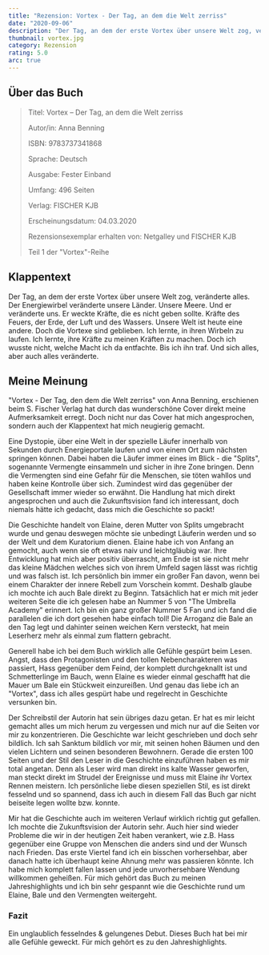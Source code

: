 ```yaml
---
title: "Rezension: Vortex - Der Tag, an dem die Welt zerriss"
date: "2020-09-06"
description: "Der Tag, an dem der erste Vortex über unsere Welt zog, veränderte alles. Der Energiewirbel veränderte unsere Länder. Unsere Meere. Und er veränderte uns. Er weckte Kräfte, die es nicht geben sollte. Kräfte des Feuers, der Erde, der Luft und des Wassers. Unsere Welt ist heute eine andere. Doch die Vortexe sind geblieben."
thumbnail: vortex.jpg
category: Rezension
rating: 5.0
arc: true
---
```


## Über das Buch
> Titel: Vortex – Der Tag, an dem die Welt zerriss
> 
> Autor/in: Anna Benning
> 
> ISBN: 9783737341868
> 
> Sprache: Deutsch
> 
> Ausgabe: Fester Einband
> 
> Umfang: 496 Seiten
> 
> Verlag: FISCHER KJB
> 
> Erscheinungsdatum: 04.03.2020
> 
> Rezensionsexemplar erhalten von: Netgalley und FISCHER KJB
> 
> Teil 1 der "Vortex"-Reihe

## Klappentext
Der Tag, an dem der erste Vortex über unsere Welt zog, veränderte alles. Der Energiewirbel veränderte unsere Länder. Unsere Meere. Und er veränderte uns.
Er weckte Kräfte, die es nicht geben sollte. Kräfte des Feuers, der Erde, der Luft und des Wassers.
Unsere Welt ist heute eine andere. Doch die Vortexe sind geblieben.
Ich lernte, in ihren Wirbeln zu laufen. Ich lernte, ihre Kräfte zu meinen Kräften zu machen. Doch ich wusste nicht, welche Macht ich da entfachte. Bis ich ihn traf. Und sich alles, aber auch alles veränderte.

## Meine Meinung
"Vortex - Der Tag, den dem die Welt zerriss" von Anna Benning, erschienen beim S. Fischer Verlag hat durch das wunderschöne Cover direkt meine Aufmerksamkeit erregt. Doch nicht nur das Cover hat mich angesprochen, sondern auch der Klappentext hat mich neugierig gemacht.

Eine Dystopie, über eine Welt in der spezielle Läufer innerhalb von Sekunden durch Energieportale laufen und von einem Ort zum nächsten springen können. Dabei haben die Läufer immer eines im Blick - die "Splits", sogenannte Vermengte einsammeln und sicher in ihre Zone bringen. Denn die Vermengten sind eine Gefahr für die Menschen, sie töten wahllos und haben keine Kontrolle über sich. Zumindest wird das gegenüber der Gesellschaft immer wieder so erwähnt. Die Handlung hat mich direkt angesprochen und auch die Zukunftsvision fand ich interessant, doch niemals hätte ich gedacht, dass mich die Geschichte so packt!

Die Geschichte handelt von Elaine, deren Mutter von Splits umgebracht wurde und genau deswegen möchte sie unbedingt Läuferin werden und so der Welt und dem Kuratorium dienen. Elaine habe ich von Anfang an gemocht, auch wenn sie oft etwas naiv und leichtgläubig war. Ihre Entwicklung hat mich aber positiv überrascht, am Ende ist sie nicht mehr das kleine Mädchen welches sich von ihrem Umfeld sagen lässt was richtig und was falsch ist. Ich persönlich bin immer ein großer Fan davon, wenn bei einem Charakter der innere Rebell zum Vorschein kommt. Deshalb glaube ich mochte ich auch Bale direkt zu Beginn. Tatsächlich hat er mich mit jeder weiteren Seite die ich gelesen habe an Nummer 5 von "The Umbrella Academy" erinnert. Ich bin ein ganz großer Nummer 5 Fan und ich fand die parallelen die ich dort gesehen habe einfach toll! Die Arroganz die Bale an den Tag legt und dahinter seinen weichen Kern versteckt, hat mein Leserherz mehr als einmal zum flattern gebracht.

Generell habe ich bei dem Buch wirklich alle Gefühle gespürt beim Lesen. Angst, dass den Protagonisten und den tollen Nebencharakteren was passiert, Hass gegenüber dem Feind, der komplett durchgeknallt ist und Schmetterlinge im Bauch, wenn Elaine es wieder einmal geschafft hat die Mauer um Bale ein Stückweit einzureißen. Und genau das liebe ich an "Vortex", dass ich alles gespürt habe und regelrecht in Geschichte versunken bin.

Der Schreibstil der Autorin hat sein übriges dazu getan. Er hat es mir leicht gemacht alles um mich herum zu vergessen und mich nur auf die Seiten vor mir zu konzentrieren. Die Geschichte war leicht geschrieben und doch sehr bildlich. Ich sah Sanktum bildlich vor mir, mit seinen hohen Bäumen und den vielen Lichtern und seinen besonderen Bewohnern. Gerade die ersten 100 Seiten und der Stil den Leser in die Geschichte einzuführen haben es mir total angetan. Denn als Leser wird man direkt ins kalte Wasser geworfen, man steckt direkt im Strudel der Ereignisse und muss mit Elaine ihr Vortex Rennen meistern. Ich persönliche liebe diesen speziellen Stil, es ist direkt fesselnd und so spannend, dass ich auch in diesem Fall das Buch gar nicht beiseite legen wollte bzw. konnte.

Mir hat die Geschichte auch im weiteren Verlauf wirklich richtig gut gefallen. Ich mochte die Zukunftsvision der Autorin sehr. Auch hier sind wieder Probleme die wir in der heutigen Zeit haben verankert, wie z.B. Hass gegenüber eine Gruppe von Menschen die anders sind und der Wunsch nach Frieden. Das erste Viertel fand ich ein bisschen vorhersehbar, aber danach hatte ich überhaupt keine Ahnung mehr was passieren könnte. Ich habe mich komplett fallen lassen und jede unvorhersehbare Wendung willkommen geheißen. Für mich gehört das Buch zu meinen Jahreshighlights und ich bin sehr gespannt wie die Geschichte rund um Elaine, Bale und den Vermengten weitergeht.

### Fazit
Ein unglaublich fesselndes & gelungenes Debut. Dieses Buch hat bei mir alle Gefühle geweckt. Für mich gehört es zu den Jahreshighlights.
